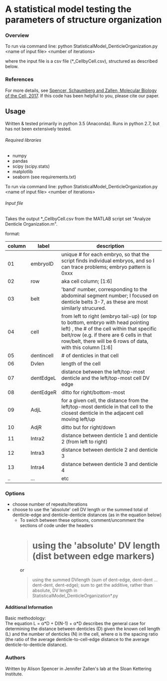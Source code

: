 # A statistical model testing the parameters of structure organization

### Overview 
To run via command line: 
python StatisticalModel_DenticleOrganization.py \<name of input file\> \<number of iterations\>

where the input file is a csv file (\*\_CellbyCell.csv), structured as described below.


### References 
For more details, see [Spencer, Schaumberg and Zallen, Molecular Biology of the Cell, 2017](https://www.ncbi.nlm.nih.gov/pubmed/28404752). If this code has been helpful to you, please cite our paper.


## Usage
Written & tested primarily in python 3.5 (Anaconda).
Runs in python 2.7, but has not been extensively tested.


###### Required libraries 
- numpy
- pandas
- scipy (scipy.stats)
- matplotlib
- seaborn
(see requirements.txt)


To run via command line: 
python StatisticalModel_DenticleOrganization.py \<name of input file\> \<number of iterations\>


###### Input file 
Takes the output \*\_CellbyCell.csv from the MATLAB script set "Analyze Denticle Organization.m".


format: 

column | label | description
------ | ----- | -----------
01 | embryoID | unique # for each embryo, so that the script finds individual embryos, and so I can trace problems; embryo pattern is 0xxx
02 | row | aka cell column; [1:6]        
03 | belt | 'band' number, corresponding to the abdominal segment number; I focused on denticle belts 3-7, as these are most similarly strucured.    
04 | cell | from left to right (embryo tail-up) (or top to bottom, embryo with head pointing left) , the # of the cell within that specific belt/row (e.g. if there are 6 cells in that row/belt, there will be 6 rows of data, with this column [1:6] 
05 | dentincell | # of denticles in that cell
06 | Dvlen | length of the cell     
07 | dentEdgeL | distance between the left/top-most denticle and the left/top-most cell DV edge
08 | dentEdgeR | ditto for right/bottom-most
09 | AdjL | for a given cell, the distance from the left/top-most denticle in that cell to the closest denticle in the adjacent cell moving left/up
10 | AdjR | ditto but for right/down
11 | Intra2 | distance between denticle 1 and denticle 2 (from left to right)
12 | Intra3 | distance between denticle 2 and denticle 3
13 | Intra4 | distance between denticle 3 and denticle 4
.. | ...    | etc


### Options 

* choose number of repeats/iterations 
* choose to use the 'absolute' cell DV length or the summed total of denticle-edge and denticle-denticle distances (as in the equation below)
    * To swich between these optisons, comment/uncomment the sections of code under the headers 
        > # using the 'absolute' DV length (dist between edge markers)
        or 
        > using the summed DVlength (sum of dent-edge, dent-dent ... dent-dent, dent-edge); sum to get the additive, rather than absolute, DV length
        in StatisticalModel_DenticleOrganization*.py



#### Additional Information

Basic methodology:  
The equation L = α\*D + D(N-1) + α\*D describes the general case for determining the distance between denticles (D) given the known cell length (L) and the number of denticles (N) in the cell, where α is the spacing ratio (the ratio of the average denticle-to-cell-edge distance to the average denticle-to-denticle distance).



### Authors
Written by Alison Spencer in Jennifer Zallen's lab at the Sloan Kettering Institute. 

